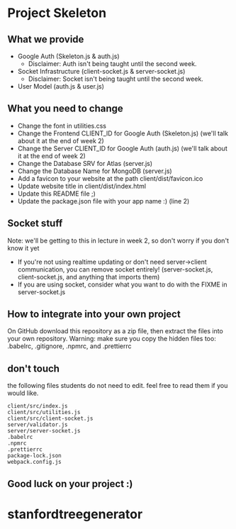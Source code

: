 # Project Skeleton

## What we provide

- Google Auth (Skeleton.js & auth.js)
  - Disclaimer: Auth isn't being taught until the second week.
- Socket Infrastructure (client-socket.js & server-socket.js)
  - Disclaimer: Socket isn't being taught until the second week.
- User Model (auth.js & user.js)

## What you need to change

- Change the font in utilities.css
- Change the Frontend CLIENT_ID for Google Auth (Skeleton.js) (we'll talk about it at the end of week 2)
- Change the Server CLIENT_ID for Google Auth (auth.js) (we'll talk about it at the end of week 2)
- Change the Database SRV for Atlas (server.js)
- Change the Database Name for MongoDB (server.js)
- Add a favicon to your website at the path client/dist/favicon.ico
- Update website title in client/dist/index.html
- Update this README file ;)
- Update the package.json file with your app name :) (line 2)

## Socket stuff
Note: we'll be getting to this in lecture in week 2, so don't worry if you don't know it yet

- If you're not using realtime updating or don't need server->client communication, you can remove socket entirely! (server-socket.js, client-socket.js, and anything that imports them)
- If you are using socket, consider what you want to do with the FIXME in server-socket.js


## How to integrate into your own project

On GitHub download this repository as a zip file, then extract the files into your own repository.
Warning: make sure you copy the hidden files too: .babelrc, .gitignore, .npmrc, and .prettierrc

## don't touch

the following files students do not need to edit. feel free to read them if you would like.

```
client/src/index.js
client/src/utilities.js
client/src/client-socket.js
server/validator.js
server/server-socket.js
.babelrc
.npmrc
.prettierrc
package-lock.json
webpack.config.js
```

## Good luck on your project :)
# stanfordtreegenerator
